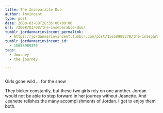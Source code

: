 ```yaml
---
title: The Inseparable Duo
author: lmvincent
type: post
date: 2008-03-08T20:36:00+00:00
url: /2008/03/08/the-inseparable-duo/
tumblr_jordanmarinvincent_permalink:
  - https://jordanmarinvincent.tumblr.com/post/15658989370/the-inseparable-duo
tumblr_jordanmarinvincent_id:
  - 15658989370
tags:
  - Journey
  - the journey

---
```

<a href="https://www.flickr.com/photos/larryvincent/2291379689/" title="photo sharing" target="_blank" rel="noopener"><img src="https://farm3.static.flickr.com/2058/2291379689_fcc2428d0a_m.jpg" alt="" /></a>

Girls gone wild &hellip; for the snow

They bicker constantly, but these two girls rely on one another. Jordan would not be able to step forward in her journey without Jeanette. And Jeanette relishes the many accomplishments of Jordan. I get to enjoy them both.

<div class="blogger-post-footer">
  <img loading="lazy" width="1" height="1" src="https://blogger.googleusercontent.com/tracker/9039099668816362935-1657088050159179386?l=jordansjourney2.blogspot.com" alt="" />
</div>